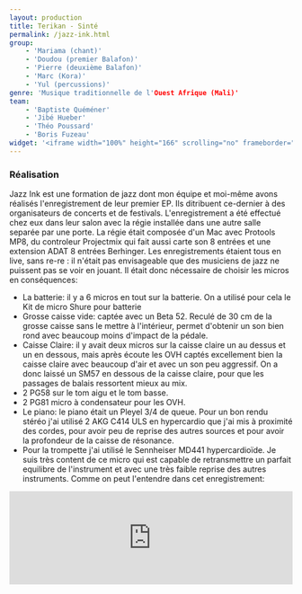 ```yaml
---
layout: production
title: Terikan - Sinté 
permalink: /jazz-ink.html
group:
    - 'Mariama (chant)'
    - 'Doudou (premier Balafon)'
    - 'Pierre (deuxième Balafon)'
    - 'Marc (Kora)'
    - 'Yul (percussions)'
genre: 'Musique traditionnelle de l'Ouest Afrique (Mali)'
team:
    - 'Baptiste Quéméner'
    - 'Jibé Hueber'
    - 'Théo Poussard'
    - 'Boris Fuzeau'
widget: '<iframe width="100%" height="166" scrolling="no" frameborder="no" src="https://w.soundcloud.com/player/?url=http%3A%2F%2Fapi.soundcloud.com%2Ftracks%2F100167328"></iframe>'
---
```


### Réalisation

Jazz Ink est une formation de jazz dont mon équipe et moi-même avons réalisés l'enregistrement de leur premier EP. Ils ditribuent ce-dernier à des organisateurs de concerts et de festivals. L'enregistrement a été effectué chez eux dans leur salon avec la régie installée dans une autre salle separée par une porte.
La régie était composée d'un Mac avec Protools MP8, du controleur Projectmix qui fait aussi carte son 8 entrées et une extension ADAT 8 entrées Berhinger.
Les enregistrements étaient tous en live, sans re-re : il n'était pas envisageable que des musiciens de jazz ne puissent pas se voir en jouant. Il était donc nécessaire de choisir les micros en conséquences:

 - La batterie: il y a 6 micros en tout sur la batterie. On a utilisé pour cela le Kit de micro Shure pour batterie
  - Grosse caisse vide: captée avec un Beta 52. Reculé de 30 cm de la grosse caisse sans le mettre à l'intérieur, permet d'obtenir un son bien rond avec beaucoup moins d'impact de la pédale.
  - Caisse Claire: il y avait deux micros sur la caisse claire un au dessus et un en dessous, mais après écoute les OVH captés excellement bien la caisse claire avec beaucoup d'air et avec un son peu aggressif. On a donc laissé un SM57 en dessous de la caisse claire, pour que les passages de balais ressortent mieux au mix.
  - 2 PG58 sur le tom aigu et le tom basse.
  - 2 PG81 micro à condensateur pour les OVH.
 - Le piano: le piano était un Pleyel 3/4 de queue. Pour un bon rendu stéréo j'ai utilisé 2 AKG C414 ULS en hypercardio que j'ai mis à proximité des cordes, pour avoir peu de reprise des autres sources et pour avoir la profondeur de la caisse de résonance.
 - Pour la trompette j'ai utilisé le Sennheiser MD441 hypercardioïde. Je suis très content de ce micro qui est capable de retransmettre un parfait equilibre de l'instrument et avec une très faible reprise des autres instruments. Comme on peut l'entendre dans cet enregistrement:
<iframe width="100%" height="166" scrolling="no" frameborder="no" src="https://w.soundcloud.com/player/?url=http%3A%2F%2Fapi.soundcloud.com%2Ftracks%2F81817385%3Fsecret_token%3Ds-OSnuG&amp;color=ff6600&amp;auto_play=false&amp;show_artwork=false"></iframe>





